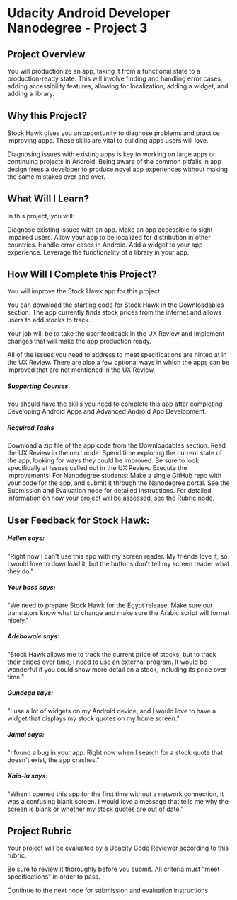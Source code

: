 # Udacity Android Developer Nanodegree - Project 3

## Project Overview

You will productionize an app, taking it from a functional state to a production-ready state. This will involve finding and handling error cases, adding accessibility features, allowing for localization, adding a widget, and adding a library.

## Why this Project?

Stock Hawk gives you an opportunity to diagnose problems and practice improving apps. These skills are vital to building apps users will love.

Diagnosing issues with existing apps is key to working on large apps or continuing projects in Android. Being aware of the common pitfalls in app design frees a developer to produce novel app experiences without making the same mistakes over and over.

## What Will I Learn?

In this project, you will:

Diagnose existing issues with an app.
Make an app accessible to sight-impaired users.
Allow your app to be localized for distribution in other countries.
Handle error cases in Android.
Add a widget to your app experience.
Leverage the functionality of a library in your app.

## How Will I Complete this Project?

You will improve the Stock Hawk app for this project.

You can download the starting code for Stock Hawk in the Downloadables section. The app currently finds stock prices from the internet and allows users to add stocks to track.

Your job will be to take the user feedback in the UX Review and implement changes that will make the app production ready.

All of the issues you need to address to meet specifications are hinted at in the UX Review. There are also a few optional ways in which the apps can be improved that are not mentioned in the UX Review.

##### Supporting Courses

You should have the skills you need to complete this app after completing Developing Android Apps and Advanced Android App Development.

##### Required Tasks

Download a zip file of the app code from the Downloadables section.
Read the UX Review in the next node.
Spend time exploring the current state of the app, looking for ways they could be improved. Be sure to look specifically at issues called out in the UX Review.
Execute the improvements!
For Nanodegree students: Make a single GitHub repo with your code for the app, and submit it through the Nanodegree portal. See the Submission and Evaluation node for detailed instructions.
For detailed information on how your project will be assessed, see the Rubric node.


## User Feedback for Stock Hawk:

##### Hellen says:

"Right now I can't use this app with my screen reader. My friends love it, so I would love to download it, but the buttons don't tell my screen reader what they do."

##### Your boss says:

"We need to prepare Stock Hawk for the Egypt release. Make sure our translators know what to change and make sure the Arabic script will format nicely."

##### Adebowale says:

"Stock Hawk allows me to track the current price of stocks, but to track their prices over time, I need to use an external program. It would be wonderful if you could show more detail on a stock, including its price over time."

##### Gundega says:

"I use a lot of widgets on my Android device, and I would love to have a widget that displays my stock quotes on my home screen."

##### Jamal says:

"I found a bug in your app. Right now when I search for a stock quote that doesn't exist, the app crashes."

##### Xaio-lu says:

"When I opened this app for the first time without a network connection, it was a confusing blank screen. I would love a message that tells me why the screen is blank or whether my stock quotes are out of date."

## Project Rubric

Your project will be evaluated by a Udacity Code Reviewer according to this rubric.

Be sure to review it thoroughly before you submit. All criteria must "meet specifications" in order to pass.

Continue to the next node for submission and evaluation instructions.
